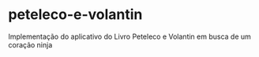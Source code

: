 # peteleco-e-volantin
Implementação do aplicativo do Livro Peteleco e Volantin em busca de um coração ninja
